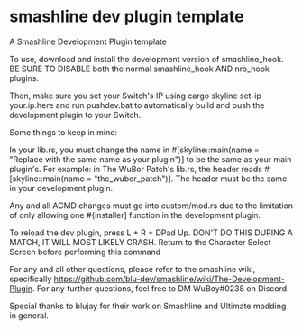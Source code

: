 # smashline dev plugin template

A Smashline Development Plugin template

To use, download and install the development version of smashline_hook. BE SURE TO DISABLE both the normal smashline_hook AND nro_hook plugins.

Then, make sure you set your Switch's IP using cargo skyline set-ip your.ip.here and run pushdev.bat to automatically build and push the development plugin to your Switch.
 
Some things to keep in mind:

In your lib.rs, you must change the name in #[skyline::main(name = "Replace with the same name as your plugin")] to be the same as your main plugin's.
For example: in The WuBor Patch's lib.rs, the header reads #[skyline::main(name = "the_wubor_patch")].
The header must be the same in your development plugin.

Any and all ACMD changes must go into custom/mod.rs due to the limitation of only allowing one #{installer] function in the development plugin.

To reload the dev plugin, press L + R + DPad Up. DON'T DO THIS DURING A MATCH, IT WILL MOST LIKELY CRASH.
Return to the Character Select Screen before performing this command

For any and all other questions, please refer to the smashline wiki, specifically https://github.com/blu-dev/smashline/wiki/The-Development-Plugin.
For any further questions, feel free to DM WuBoy#0238 on Discord.

Special thanks to blujay for their work on Smashline and Ultimate modding in general.